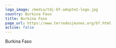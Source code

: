 ```yaml
---
logo_image: /media/tdj-bf-adopte1-logo.jpg
country: Burkina Faso
title: Burkina Faso
page_url: https://www.terredesjeunes.org/bf.html
active: false
---
```

Burkina Faso
